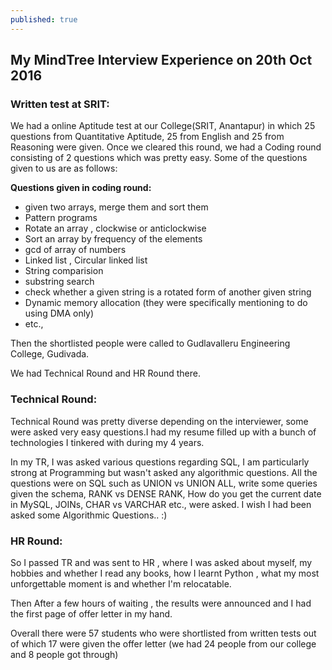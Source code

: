 ```yaml
---
published: true
---
```

## My MindTree Interview Experience on 20th Oct 2016

### **Written test at SRIT:**

We had a online Aptitude test at our College(SRIT, Anantapur) in which 25 questions from Quantitative Aptitude, 25 from English and 25 from Reasoning were given. Once we cleared this round, we had a Coding round consisting of 2 questions which was pretty easy. Some of the questions given to us are as follows:

**Questions given in coding round:**
- given two arrays, merge them and sort them
- Pattern programs
- Rotate an array , clockwise or anticlockwise
- Sort an array by frequency of the elements
- gcd of array of numbers
- Linked list , Circular linked list
- String comparision
- substring search
- check whether a given string is a rotated form of another given string
- Dynamic memory allocation (they were specifically mentioning to do using DMA only)
- etc.,

Then the shortlisted people were called to Gudlavalleru Engineering College, Gudivada.

We had Technical Round and HR Round there.

### **Technical Round:**

Technical Round was pretty diverse depending on the interviewer, some were asked very easy questions.I had my resume filled up with a bunch of technologies I tinkered with during my 4 years.

In my TR, I was asked various questions regarding SQL, I am particularly strong at Programming but wasn't asked any algorithmic questions. All the questions were on SQL such as UNION vs UNION ALL, write some queries given the schema, RANK vs DENSE RANK, How do you get the current date in MySQL, JOINs, CHAR vs VARCHAR  etc., were asked. I wish I had been asked some Algorithmic Questions.. :)

### **HR Round:**

So I passed TR and was sent to HR , where I was asked about myself, my hobbies and whether I read any books, how I learnt Python , what my most unforgettable moment is and whether I'm relocatable.

Then After a few hours of waiting , the results were announced and I had the first page of offer letter in my hand.

Overall there were 57 students who were shortlisted from written tests out of which 17 were given the offer letter (we had 24 people from our college and 8 people got through)
